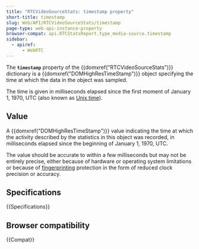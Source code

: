 ```yaml
---
title: "RTCVideoSourceStats: timestamp property"
short-title: timestamp
slug: Web/API/RTCVideoSourceStats/timestamp
page-type: web-api-instance-property
browser-compat: api.RTCStatsReport.type_media-source.timestamp
sidebar:
  - apiref:
      - WebRTC
---
```


The **`timestamp`** property of the {{domxref("RTCVideoSourceStats")}} dictionary is a {{domxref("DOMHighResTimeStamp")}} object specifying the time at which the data in the object was sampled.

The time is given in milliseconds elapsed since the first moment of January 1, 1970, UTC (also known as [Unix time](/en-US/docs/Glossary/Unix_time)).

## Value

A {{domxref("DOMHighResTimeStamp")}} value indicating the time at which the activity described by the statistics in this object was recorded, in milliseconds elapsed since the beginning of January 1, 1970, UTC.

The value should be accurate to within a few milliseconds but may not be entirely precise, either because of hardware or operating system limitations or because of [fingerprinting](/en-US/docs/Glossary/Fingerprinting) protection in the form of reduced clock precision or accuracy.

## Specifications

{{Specifications}}

## Browser compatibility

{{Compat}}
